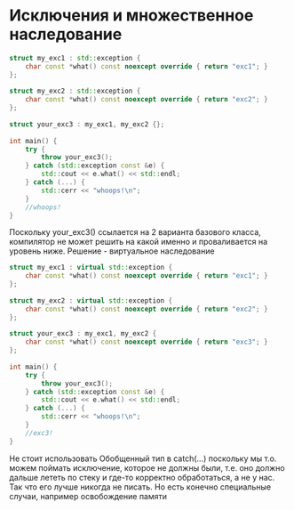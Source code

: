 # Исключения и множественное наследование
```cpp
struct my_exc1 : std::exception {  
    char const *what() const noexcept override { return "exc1"; }  
};  
  
struct my_exc2 : std::exception {  
    char const *what() const noexcept override { return "exc2"; }  
};  
  
struct your_exc3 : my_exc1, my_exc2 {};  
  
int main() {  
    try {  
        throw your_exc3();  
    } catch (std::exception const &e) {  
        std::cout << e.what() << std::endl;  
    } catch (...) {  
        std::cerr << "whoops!\n";  
    }  
    //whoops!  
}
```

Поскольку your_exc3() ссылается на 2 варианта базового класса, компилятор не может решить на какой именно и проваливается на уровень ниже. Решение - виртуальное наследование

```cpp
struct my_exc1 : virtual std::exception {  
    char const *what() const noexcept override { return "exc1"; }  
};  
  
struct my_exc2 : virtual std::exception {  
    char const *what() const noexcept override { return "exc2"; }  
};  
  
struct your_exc3 : my_exc1, my_exc2 {  
    char const *what() const noexcept override { return "exc3"; }  
};  
  
int main() {  
    try {  
        throw your_exc3();  
    } catch (std::exception const &e) {  
        std::cout << e.what() << std::endl;  
    } catch (...) {  
        std::cerr << "whoops!\n";  
    }  
    //exc3!  
}
```

Не стоит использовать Обобщенный тип в catch(...) поскольку мы т.о. можем поймать исключение, которое не должны были, т.е. оно должно дальше лететь по стеку и где-то корректно обработаться, а не у нас. Так что его лучше никогда не писать. Но есть конечно специальные случаи, например освобождение памяти